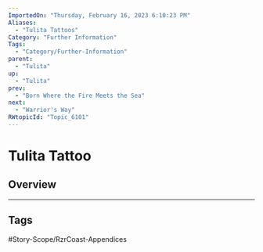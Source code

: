```yaml
---
ImportedOn: "Thursday, February 16, 2023 6:10:23 PM"
Aliases:
  - "Tulita Tattoos"
Category: "Further Information"
Tags:
  - "Category/Further-Information"
parent:
  - "Tulita"
up:
  - "Tulita"
prev:
  - "Born Where the Fire Meets the Sea"
next:
  - "Warrior's Way"
RWtopicId: "Topic_6101"
---
```

# Tulita Tattoo
## Overview

---
## Tags
#Story-Scope/RzrCoast-Appendices

